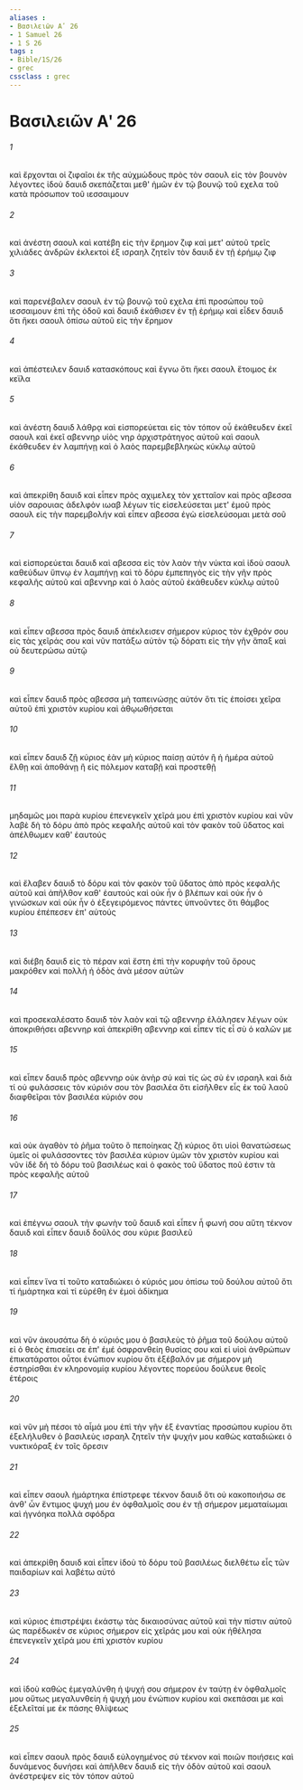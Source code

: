 ```yaml
---
aliases : 
- Βασιλειῶν Αʹ 26
- 1 Samuel 26
- 1 S 26
tags : 
- Bible/1S/26
- grec
cssclass : grec
---
```


# Βασιλειῶν Αʹ 26

###### 1
καὶ ἔρχονται οἱ ζιφαῖοι ἐκ τῆς αὐχμώδους πρὸς τὸν σαουλ εἰς τὸν βουνὸν λέγοντες ἰδοὺ δαυιδ σκεπάζεται μεθ' ἡμῶν ἐν τῷ βουνῷ τοῦ εχελα τοῦ κατὰ πρόσωπον τοῦ ιεσσαιμουν
###### 2
καὶ ἀνέστη σαουλ καὶ κατέβη εἰς τὴν ἔρημον ζιφ καὶ μετ' αὐτοῦ τρεῖς χιλιάδες ἀνδρῶν ἐκλεκτοὶ ἐξ ισραηλ ζητεῖν τὸν δαυιδ ἐν τῇ ἐρήμῳ ζιφ
###### 3
καὶ παρενέβαλεν σαουλ ἐν τῷ βουνῷ τοῦ εχελα ἐπὶ προσώπου τοῦ ιεσσαιμουν ἐπὶ τῆς ὁδοῦ καὶ δαυιδ ἐκάθισεν ἐν τῇ ἐρήμῳ καὶ εἶδεν δαυιδ ὅτι ἥκει σαουλ ὀπίσω αὐτοῦ εἰς τὴν ἔρημον
###### 4
καὶ ἀπέστειλεν δαυιδ κατασκόπους καὶ ἔγνω ὅτι ἥκει σαουλ ἕτοιμος ἐκ κεϊλα
###### 5
καὶ ἀνέστη δαυιδ λάθρᾳ καὶ εἰσπορεύεται εἰς τὸν τόπον οὗ ἐκάθευδεν ἐκεῖ σαουλ καὶ ἐκεῖ αβεννηρ υἱὸς νηρ ἀρχιστράτηγος αὐτοῦ καὶ σαουλ ἐκάθευδεν ἐν λαμπήνῃ καὶ ὁ λαὸς παρεμβεβληκὼς κύκλῳ αὐτοῦ
###### 6
καὶ ἀπεκρίθη δαυιδ καὶ εἶπεν πρὸς αχιμελεχ τὸν χετταῖον καὶ πρὸς αβεσσα υἱὸν σαρουιας ἀδελφὸν ιωαβ λέγων τίς εἰσελεύσεται μετ' ἐμοῦ πρὸς σαουλ εἰς τὴν παρεμβολήν καὶ εἶπεν αβεσσα ἐγὼ εἰσελεύσομαι μετὰ σοῦ
###### 7
καὶ εἰσπορεύεται δαυιδ καὶ αβεσσα εἰς τὸν λαὸν τὴν νύκτα καὶ ἰδοὺ σαουλ καθεύδων ὕπνῳ ἐν λαμπήνῃ καὶ τὸ δόρυ ἐμπεπηγὸς εἰς τὴν γῆν πρὸς κεφαλῆς αὐτοῦ καὶ αβεννηρ καὶ ὁ λαὸς αὐτοῦ ἐκάθευδεν κύκλῳ αὐτοῦ
###### 8
καὶ εἶπεν αβεσσα πρὸς δαυιδ ἀπέκλεισεν σήμερον κύριος τὸν ἐχθρόν σου εἰς τὰς χεῖράς σου καὶ νῦν πατάξω αὐτὸν τῷ δόρατι εἰς τὴν γῆν ἅπαξ καὶ οὐ δευτερώσω αὐτῷ
###### 9
καὶ εἶπεν δαυιδ πρὸς αβεσσα μὴ ταπεινώσῃς αὐτόν ὅτι τίς ἐποίσει χεῖρα αὐτοῦ ἐπὶ χριστὸν κυρίου καὶ ἀθῳωθήσεται
###### 10
καὶ εἶπεν δαυιδ ζῇ κύριος ἐὰν μὴ κύριος παίσῃ αὐτόν ἢ ἡ ἡμέρα αὐτοῦ ἔλθῃ καὶ ἀποθάνῃ ἢ εἰς πόλεμον καταβῇ καὶ προστεθῇ
###### 11
μηδαμῶς μοι παρὰ κυρίου ἐπενεγκεῖν χεῖρά μου ἐπὶ χριστὸν κυρίου καὶ νῦν λαβὲ δὴ τὸ δόρυ ἀπὸ πρὸς κεφαλῆς αὐτοῦ καὶ τὸν φακὸν τοῦ ὕδατος καὶ ἀπέλθωμεν καθ' ἑαυτούς
###### 12
καὶ ἔλαβεν δαυιδ τὸ δόρυ καὶ τὸν φακὸν τοῦ ὕδατος ἀπὸ πρὸς κεφαλῆς αὐτοῦ καὶ ἀπῆλθον καθ' ἑαυτούς καὶ οὐκ ἦν ὁ βλέπων καὶ οὐκ ἦν ὁ γινώσκων καὶ οὐκ ἦν ὁ ἐξεγειρόμενος πάντες ὑπνοῦντες ὅτι θάμβος κυρίου ἐπέπεσεν ἐπ' αὐτούς
###### 13
καὶ διέβη δαυιδ εἰς τὸ πέραν καὶ ἔστη ἐπὶ τὴν κορυφὴν τοῦ ὄρους μακρόθεν καὶ πολλὴ ἡ ὁδὸς ἀνὰ μέσον αὐτῶν
###### 14
καὶ προσεκαλέσατο δαυιδ τὸν λαὸν καὶ τῷ αβεννηρ ἐλάλησεν λέγων οὐκ ἀποκριθήσει αβεννηρ καὶ ἀπεκρίθη αβεννηρ καὶ εἶπεν τίς εἶ σὺ ὁ καλῶν με
###### 15
καὶ εἶπεν δαυιδ πρὸς αβεννηρ οὐκ ἀνὴρ σύ καὶ τίς ὡς σὺ ἐν ισραηλ καὶ διὰ τί οὐ φυλάσσεις τὸν κύριόν σου τὸν βασιλέα ὅτι εἰσῆλθεν εἷς ἐκ τοῦ λαοῦ διαφθεῖραι τὸν βασιλέα κύριόν σου
###### 16
καὶ οὐκ ἀγαθὸν τὸ ῥῆμα τοῦτο ὃ πεποίηκας ζῇ κύριος ὅτι υἱοὶ θανατώσεως ὑμεῖς οἱ φυλάσσοντες τὸν βασιλέα κύριον ὑμῶν τὸν χριστὸν κυρίου καὶ νῦν ἰδὲ δή τὸ δόρυ τοῦ βασιλέως καὶ ὁ φακὸς τοῦ ὕδατος ποῦ ἐστιν τὰ πρὸς κεφαλῆς αὐτοῦ
###### 17
καὶ ἐπέγνω σαουλ τὴν φωνὴν τοῦ δαυιδ καὶ εἶπεν ἦ φωνή σου αὕτη τέκνον δαυιδ καὶ εἶπεν δαυιδ δοῦλός σου κύριε βασιλεῦ
###### 18
καὶ εἶπεν ἵνα τί τοῦτο καταδιώκει ὁ κύριός μου ὀπίσω τοῦ δούλου αὐτοῦ ὅτι τί ἡμάρτηκα καὶ τί εὑρέθη ἐν ἐμοὶ ἀδίκημα
###### 19
καὶ νῦν ἀκουσάτω δὴ ὁ κύριός μου ὁ βασιλεὺς τὸ ῥῆμα τοῦ δούλου αὐτοῦ εἰ ὁ θεὸς ἐπισείει σε ἐπ' ἐμέ ὀσφρανθείη θυσίας σου καὶ εἰ υἱοὶ ἀνθρώπων ἐπικατάρατοι οὗτοι ἐνώπιον κυρίου ὅτι ἐξέβαλόν με σήμερον μὴ ἐστηρίσθαι ἐν κληρονομίᾳ κυρίου λέγοντες πορεύου δούλευε θεοῖς ἑτέροις
###### 20
καὶ νῦν μὴ πέσοι τὸ αἷμά μου ἐπὶ τὴν γῆν ἐξ ἐναντίας προσώπου κυρίου ὅτι ἐξελήλυθεν ὁ βασιλεὺς ισραηλ ζητεῖν τὴν ψυχήν μου καθὼς καταδιώκει ὁ νυκτικόραξ ἐν τοῖς ὄρεσιν
###### 21
καὶ εἶπεν σαουλ ἡμάρτηκα ἐπίστρεφε τέκνον δαυιδ ὅτι οὐ κακοποιήσω σε ἀνθ' ὧν ἔντιμος ψυχή μου ἐν ὀφθαλμοῖς σου ἐν τῇ σήμερον μεματαίωμαι καὶ ἠγνόηκα πολλὰ σφόδρα
###### 22
καὶ ἀπεκρίθη δαυιδ καὶ εἶπεν ἰδοὺ τὸ δόρυ τοῦ βασιλέως διελθέτω εἷς τῶν παιδαρίων καὶ λαβέτω αὐτό
###### 23
καὶ κύριος ἐπιστρέψει ἑκάστῳ τὰς δικαιοσύνας αὐτοῦ καὶ τὴν πίστιν αὐτοῦ ὡς παρέδωκέν σε κύριος σήμερον εἰς χεῖράς μου καὶ οὐκ ἠθέλησα ἐπενεγκεῖν χεῖρά μου ἐπὶ χριστὸν κυρίου
###### 24
καὶ ἰδοὺ καθὼς ἐμεγαλύνθη ἡ ψυχή σου σήμερον ἐν ταύτῃ ἐν ὀφθαλμοῖς μου οὕτως μεγαλυνθείη ἡ ψυχή μου ἐνώπιον κυρίου καὶ σκεπάσαι με καὶ ἐξελεῖταί με ἐκ πάσης θλίψεως
###### 25
καὶ εἶπεν σαουλ πρὸς δαυιδ εὐλογημένος σύ τέκνον καὶ ποιῶν ποιήσεις καὶ δυνάμενος δυνήσει καὶ ἀπῆλθεν δαυιδ εἰς τὴν ὁδὸν αὐτοῦ καὶ σαουλ ἀνέστρεψεν εἰς τὸν τόπον αὐτοῦ
